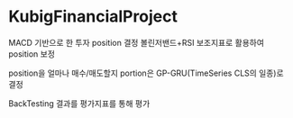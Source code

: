 # KubigFinancialProject

MACD 기반으로 한 투자 position 결정
볼린저밴드+RSI 보조지표로 활용하여 position 보정

position을 얼마나 매수/매도할지 portion은 GP-GRU(TimeSeries CLS의 일종)로 결정

BackTesting 결과를 평가지표를 통해 평가
